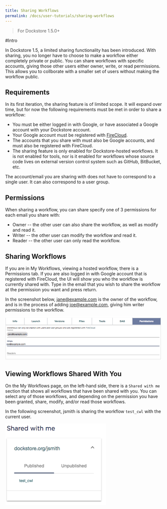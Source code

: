 ```yaml
---
title: Sharing Workflows
permalink: /docs/user-tutorials/sharing-workflows 
---
```


> For Dockstore 1.5.0+

#Intro

In Dockstore 1.5, a limited sharing functionality has been introduced. With sharing,
you no longer have to choose to make a workflow either completely private or public.
You can share workflows with specific accounts, giving those other users either owner,
write, or read permissions. This allows you to collborate with a smaller set of users
without making the workflow public.

## Requirements

In its first iteration, the sharing feature is of limited scope. It will expand over time,
but for now the following requirements must be met in order to share a workflow:

* You must be either logged in with Google, or have associated a Google account with
your Dockstore account.
* Your Google account must be registered with [FireCloud](https://portal.firecloud.org/).
* The accounts that you share with must also be Google accounts, and must also be
registered with FireCloud.
* The sharing feature is only enabled for Dockstore-hosted workflows. It is not enabled
for tools, nor is it enabled for workflows whose source code lives on external version
control system such as GitHub, BitBucket, etc.

The account/email you are sharing with does not have to correspond to a single user. It
can also correspond to a user group.

## Permissions

When sharing a workflow, you can share specify one of 3 permissions for each email
you share with:

* Owner -- the other user can also share the workflow, as well as modify and read it.
* Writer -- the other user can modify the workflow and read it.
* Reader -- the other user can only read the workflow.

## Sharing Workflows

If you are in My Workflows, viewing a hosted workflow, there is a Permissions tab.
If you are also logged in with Google account that is registered with FireCloud, the
UI will show you who the workflow is currently shared with. Type in the email
that you wish to share the workflow at the permission you want and press return.

In the screenshot below, jane@example.com is the owner of the workflow, and is
in the process of adding joe@example.com, giving him writer permissions to the workflow.

![Build Trigger](/assets/images/docs/workflow-sharing.png)

## Viewing Workflows Shared With You

On the My Workflows page, on the left-hand side, there is a `Shared with me` section
that shows all workflows that have been shared with you. You can select any of those 
workflows, and depending on the permission you have been granted, share, modify, and/or
read those workflows.

In the following screenshot, jsmith is sharing the workflow `test_cwl` with the
current user.

![Build Trigger](/assets/images/docs/shared-with.png)



 